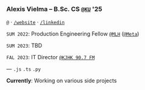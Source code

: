 ### Alexis Vielma – B.Sc. CS [`@KU`](https://ku.edu 'School Website') '25

[`@`](mailto:hi@alexis.lol 'Contact Me') · [`/website`](https://alexis.lol 'Peronsal Website') · [`/linkedin`](https://www.linkedin.com/in/aelxxs/ 'LinkedIn')

`SUM 2022`: Production Engineering Fellow [`@MLH`](https://fellowship.mlh.io/ 'MLH') ([`@Meta`](https://meta.com/ 'Meta'))

`SUM 2023`: TBD

`FAL 2023`: IT Director [`@KJHK 90.7 FM`](https://kjhk.org 'KJHK 90.7 FM')

—
`.js` `.ts` `.py`

**Currently**: Working on various side projects

